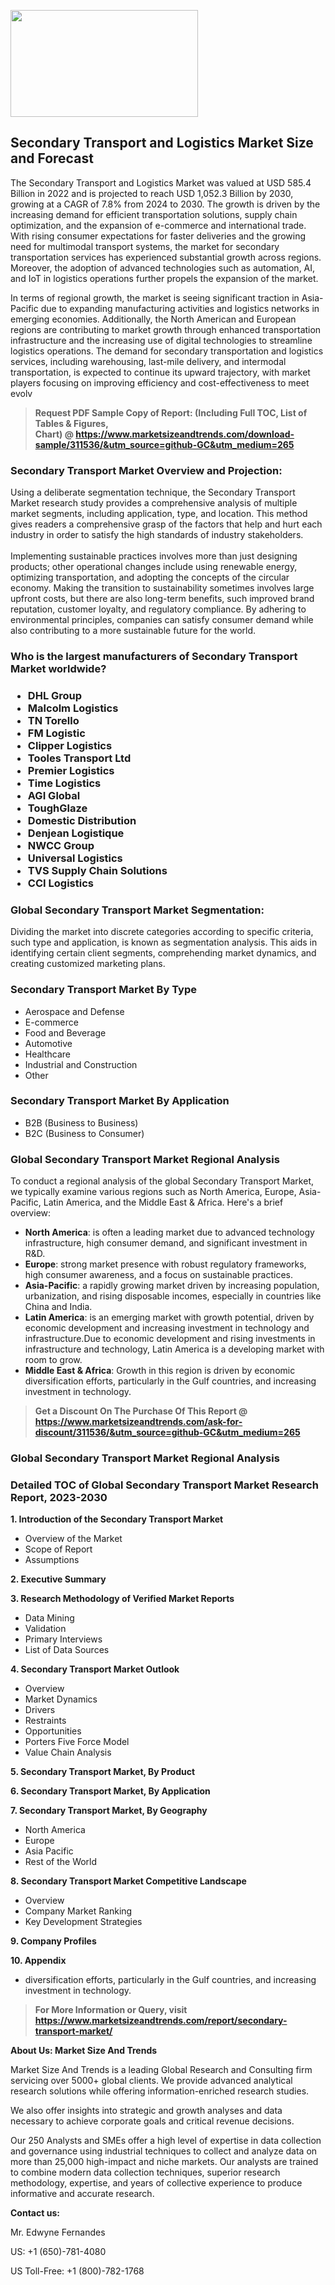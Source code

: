 <p><img class="alignnone size-medium wp-image-20088" src="https://ffe5etoiles.com/wp-content/uploads/2024/12/MST1-300x171.png" alt="" width="300" height="171" /></p><h2>Secondary Transport and Logistics Market Size and Forecast</h2><p>The Secondary Transport and Logistics Market was valued at USD 585.4 Billion in 2022 and is projected to reach USD 1,052.3 Billion by 2030, growing at a CAGR of 7.8% from 2024 to 2030. The growth is driven by the increasing demand for efficient transportation solutions, supply chain optimization, and the expansion of e-commerce and international trade. With rising consumer expectations for faster deliveries and the growing need for multimodal transport systems, the market for secondary transportation services has experienced substantial growth across regions. Moreover, the adoption of advanced technologies such as automation, AI, and IoT in logistics operations further propels the expansion of the market.</p><p>In terms of regional growth, the market is seeing significant traction in Asia-Pacific due to expanding manufacturing activities and logistics networks in emerging economies. Additionally, the North American and European regions are contributing to market growth through enhanced transportation infrastructure and the increasing use of digital technologies to streamline logistics operations. The demand for secondary transportation and logistics services, including warehousing, last-mile delivery, and intermodal transportation, is expected to continue its upward trajectory, with market players focusing on improving efficiency and cost-effectiveness to meet evolv</p><blockquote id="" class=""><strong>Request PDF Sample Copy of Report: (Including Full TOC, List of Tables &amp; Figures, Chart)&nbsp;@&nbsp;<strong><a href="https://www.marketsizeandtrends.com/download-sample/311536/&utm_source=github-GC&utm_medium=265" target="_blank">https://www.marketsizeandtrends.com/download-sample/311536/&utm_source=github-GC&utm_medium=265</a></strong></strong></blockquote><h3 id="" class="">Secondary Transport Market&nbsp;Overview and Projection:</h3><p id="" class="">Using a deliberate segmentation technique, the Secondary Transport Market research study provides a comprehensive analysis of multiple market segments, including application, type, and location. This method gives readers a comprehensive grasp of the factors that help and hurt each industry in order to satisfy the high standards of industry stakeholders. <br /> <br />Implementing sustainable practices involves more than just designing products; other operational changes include using renewable energy, optimizing transportation, and adopting the concepts of the circular economy. Making the transition to sustainability sometimes involves large upfront costs, but there are also long-term benefits, such improved brand reputation, customer loyalty, and regulatory compliance. By adhering to environmental principles, companies can satisfy consumer demand while also contributing to a more sustainable future for the world.</p><h3 id="" class="">Who is the largest manufacturers of&nbsp;Secondary Transport Market worldwide?</h3><h3 class=""><p><ul><li>DHL Group </li><li> Malcolm Logistics </li><li> TN Torello </li><li> FM Logistic </li><li> Clipper Logistics </li><li> Tooles Transport Ltd </li><li> Premier Logistics </li><li> Time Logistics </li><li> AGI Global </li><li> ToughGlaze </li><li> Domestic Distribution </li><li> Denjean Logistique </li><li> NWCC Group </li><li> Universal Logistics </li><li> TVS Supply Chain Solutions </li><li> CCI Logistics</li></ul></p></h3><h3 id="" class="">Global&nbsp;Secondary Transport Market Segmentation:</h3><p id="" class="">Dividing the market into discrete categories according to specific criteria, such type and application, is known as segmentation analysis. This aids in identifying certain client segments, comprehending market dynamics, and creating customized marketing plans.</p><h3 id="" class="">Secondary Transport Market&nbsp;By Type</h3><p><p><ul><li>Aerospace and Defense</li><li> E-commerce</li><li> Food and Beverage</li><li> Automotive</li><li> Healthcare</li><li> Industrial and Construction</li><li> Other</p></li></ul></p></p><h3 id="" class="">Secondary Transport Market&nbsp;By Application</h3><p class=""><p><ul><li>B2B (Business to Business)</li><li> B2C (Business to Consumer)</li></ul></p></p><h3 id="" class="">Global Secondary Transport Market Regional Analysis</h3><p id="" class="">To conduct a regional analysis of the global Secondary Transport Market, we typically examine various regions such as North America, Europe, Asia-Pacific, Latin America, and the Middle East &amp; Africa. Here's a brief overview:</p><ul><li><strong>North America</strong>: is often a leading market due to advanced technology infrastructure, high consumer demand, and significant investment in R&amp;D.</li><li><strong>Europe</strong>: strong market presence with robust regulatory frameworks, high consumer awareness, and a focus on sustainable practices.</li><li><strong>Asia-Pacific</strong>: a rapidly growing market driven by increasing population, urbanization, and rising disposable incomes, especially in countries like China and India.</li><li><strong>Latin America</strong>: is an emerging market with growth potential, driven by economic development and increasing investment in technology and infrastructure.Due to economic development and rising investments in infrastructure and technology, Latin America is a developing market with room to grow.</li><li><strong>Middle East &amp; Africa</strong>: Growth in this region is driven by economic diversification efforts, particularly in the Gulf countries, and increasing investment in technology.</li></ul><blockquote id="" class=""><strong>Get a Discount On The Purchase Of This Report @ <strong><a href="https://www.marketsizeandtrends.com/ask-for-discount/311536/&utm_source=github-GC&utm_medium=265" target="_blank">https://www.marketsizeandtrends.com/ask-for-discount/311536/&utm_source=github-GC&utm_medium=265</a></strong></strong></blockquote><h3 id="" class="">Global Secondary Transport Market Regional Analysis</h3><h3 id="" class="">Detailed TOC of Global Secondary Transport Market Research Report, 2023-2030</h3><p id="" class=""><strong>1. Introduction of the Secondary Transport Market</strong></p><ul><li>Overview of the Market</li><li>Scope of Report</li><li>Assumptions</li></ul><p id="" class=""><strong>2. Executive Summary</strong></p><p id="" class=""><strong>3. Research Methodology of Verified Market Reports</strong></p><ul><li>Data Mining</li><li>Validation</li><li>Primary Interviews</li><li>List of Data Sources</li></ul><p id="" class=""><strong>4. Secondary Transport Market Outlook</strong></p><ul><li>Overview</li><li>Market Dynamics</li><li>Drivers</li><li>Restraints</li><li>Opportunities</li><li>Porters Five Force Model</li><li>Value Chain Analysis</li></ul><p id="" class=""><strong>5. Secondary Transport Market, By Product</strong></p><p id="" class=""><strong>6. Secondary Transport Market, By Application</strong></p><p id="" class=""><strong>7. Secondary Transport Market, By Geography</strong></p><ul><li>North America</li><li>Europe</li><li>Asia Pacific</li><li>Rest of the World</li></ul><p id="" class=""><strong>8. Secondary Transport Market Competitive Landscape</strong></p><ul><li>Overview</li><li>Company Market Ranking</li><li>Key Development Strategies</li></ul><p id="" class=""><strong>9. Company Profiles</strong></p><p id="" class=""><strong>10. Appendix</strong></p><ul><li>diversification efforts, particularly in the Gulf countries, and increasing investment in technology.</li></ul><blockquote id="" class=""><strong>For More Information or Query, visit <strong><strong><a href="https://www.marketsizeandtrends.com/report/secondary-transport-market/" target="_blank">https://www.marketsizeandtrends.com/report/secondary-transport-market/</a></strong></strong></strong></blockquote><p id="" class=""><strong>About Us: Market Size And Trends</strong></p><p id="" class="">Market Size And Trends is a leading Global Research and Consulting firm servicing over 5000+ global clients. We provide advanced analytical research solutions while offering information-enriched research studies.</p><p id="" class="">We also offer insights into strategic and growth analyses and data necessary to achieve corporate goals and critical revenue decisions.</p><p id="" class="">Our 250 Analysts and SMEs offer a high level of expertise in data collection and governance using industrial techniques to collect and analyze data on more than 25,000 high-impact and niche markets. Our analysts are trained to combine modern data collection techniques, superior research methodology, expertise, and years of collective experience to produce informative and accurate research.</p><p id="" class=""><strong>Contact us:</strong></p><p id="" class="">Mr. Edwyne Fernandes</p><p id="" class="">US: +1 (650)-781-4080</p><p id="" class="">US Toll-Free: +1 (800)-782-1768</p>
